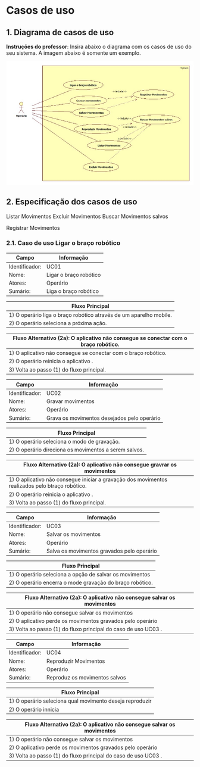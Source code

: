 # Casos de uso

## 1. Diagrama de casos de uso

**Instruções do professor**: Insira abaixo o diagrama com os casos de uso do seu sistema. A imagem abaixo é somente um exemplo.

![](casos_arduino.jpg)

## 2. Especificação dos casos de uso



Listar Movimentos
Excluir Movimentos
Buscar Movimentos salvos

Registrar Movimentos
### 2.1. Caso de uso **Ligar o braço robótico**

| Campo          | Informação        |
|---|---|
| Identificador: | UC01              |
| Nome:          | Ligar o braço robótico |
| Atores:        | Operário               |
| Sumário:       | Liga o braço robótico  |

| Fluxo Principal |
|---|
| 1) O operário liga o braço robótico através de um aparelho mobile.  |
| 2) O operário seleciona a próxima ação.                |

| Fluxo Alternativo (2a): O aplicativo não consegue se conectar com o braço robótico. |
|---|
| 1) O aplicativo não consegue se conectar com o braço robótico. |
| 2) O operário reinicia o aplicativo . |
| 3) Volta ao passo (1) do fluxo principal. |


| Campo          | Informação        |
|---|---|
| Identificador: | UC02              |
| Nome:          | Gravar movimentos |
| Atores:        | Operário               |
| Sumário:       | Grava os movimentos desejados pelo operário  |

| Fluxo Principal |
|---|
| 1) O operário seleciona o modo de gravação.  |
| 2) O operário direciona os movimentos a serem salvos.                   |


| Fluxo Alternativo (2a): O aplicativo não consegue gravrar os movimentos  |
|---|
| 1) O aplicativo não consegue iniciar a gravação dos movimentos realizados pelo btraço robótico.|
| 2) O operário reinicia o aplicativo . |
| 3) Volta ao passo (1) do fluxo principal.|


| Campo          | Informação        |
|---|---|
| Identificador: | UC03          |
| Nome:          | Salvar os movimentos |
| Atores:        | Operário               |
| Sumário:       | Salva os movimentos gravados pelo operário  |

| Fluxo Principal |
|---|
| 1) O operário seleciona a opção de salvar  os movimentos  |
| 2) O operário encerra o mode gravação do braço robótico.                   |


| Fluxo Alternativo (2a): O aplicativo não consegue salvar os movimentos  |
|---|
| 1) O operário não consegue salvar os movimentos |
| 2) O aplicativo perde os movimentos gravados pelo operário |
| 3) Volta ao passo (1) do fluxo principal do caso de uso UC03 . |


| Campo          | Informação        |
|---|---|
| Identificador: | UC04         |
| Nome:          | Reproduzir Movimentos |
| Atores:        | Operário               |
| Sumário:       | Reproduz os movimentos salvos  |

| Fluxo Principal |
|---|
| 1) O operário seleciona qual movimento deseja reproduzir   |
| 2) O operário innicia                    |


| Fluxo Alternativo (2a): O aplicativo não consegue salvar os movimentos  |
|---|
| 1) O operário não consegue salvar os movimentos |
| 2) O aplicativo perde os movimentos gravados pelo operário |
| 3) Volta ao passo (1) do fluxo principal do caso de uso UC03 . |
